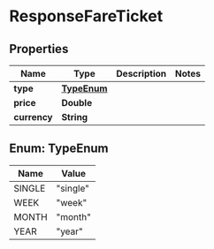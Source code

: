 

# ResponseFareTicket

## Properties

Name | Type | Description | Notes
------------ | ------------- | ------------- | -------------
**type** | [**TypeEnum**](#TypeEnum) |  | 
**price** | **Double** |  | 
**currency** | **String** |  | 



## Enum: TypeEnum

Name | Value
---- | -----
SINGLE | &quot;single&quot;
WEEK | &quot;week&quot;
MONTH | &quot;month&quot;
YEAR | &quot;year&quot;



